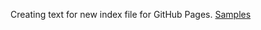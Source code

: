 Creating text for new index file for GitHub Pages.
[Samples](https://techdocs92.github.io/samples.html)
